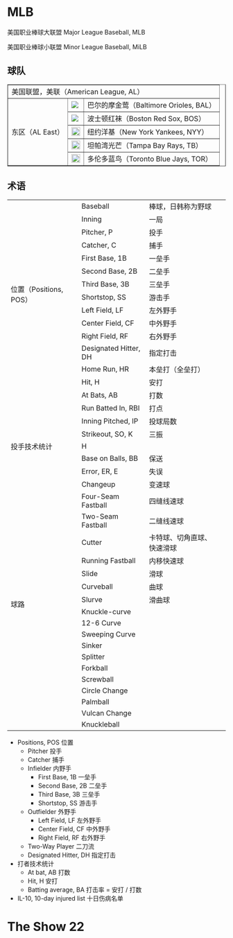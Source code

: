 # MLB

美国职业棒球大联盟 Major League Baseball, MLB

美国职业棒球小联盟 Minor League Baseball, MiLB

## 球队

<table border="1">
    <tr>
        <td colspan="3">美国联盟，美联（American League, AL）</td>
    </tr>
    <tr>
        <td rowspan="5">东区（AL East）</td>
        <td style="width:20px;">
            <img style="display:block;margin:0 auto;" src="https://www.mlbstatic.com/team-logos/110.svg">
        </td>
        <td>巴尔的摩金莺（Baltimore Orioles, BAL）</td>
    </tr>
        <td style="width:20px;">
            <img style="display:block;margin:0 auto;" src="https://www.mlbstatic.com/team-logos/111.svg">
        </td>
        <td>波士顿红袜（Boston Red Sox, BOS）</td>
    </tr>
    <tr>
        <td>
            <img style="display:block;width:20px;height:20px" src="https://www.mlbstatic.com/team-logos/147.svg">
        </td>
        <td>纽约洋基（New York Yankees, NYY）</td>
    </tr>
    <tr>
        <td>
            <img style="display:block;width:20px;height:20px" src="https://www.mlbstatic.com/team-logos/139.svg">
        </td>
        <td>坦帕湾光芒（Tampa Bay Rays, TB）</td>
    </tr>
    <tr>
        <td>
            <img style="display:block;width:20px;height:20px" src="https://www.mlbstatic.com/team-logos/141.svg">
        </td>
        <td>多伦多蓝鸟（Toronto Blue Jays, TOR）</td>
    </tr>
</table>

## 术语
<table>
    <tr>
        <td></td>
        <td>Baseball</td>
        <td>棒球，日韩称为野球</td>
        <td></td>
    </tr>
    <tr>
        <td></td>
        <td>Inning</td>
        <td>一局</td>
        <td></td>
    </tr>
    <tr>
        <td rowspan="10">位置（Positions, POS）</td>
        <td>Pitcher, P</td>
        <td>投手</td>
        <td></td>
    </tr>
    <tr>
        <td>Catcher, C</td>
        <td>捕手</td>
        <td></td>
    </tr>
    <tr>
        <td>First Base, 1B</td>
        <td>一垒手</td>
        <td></td>
    </tr>
    <tr>
        <td>Second Base, 2B</td>
        <td>二垒手</td>
        <td></td>
    </tr>
    <tr>
        <td>Third Base, 3B</td>
        <td>三垒手</td>
        <td></td>
    </tr>
    <tr>
        <td>Shortstop, SS</td>
        <td>游击手</td>
        <td></td>
    </tr>
    <tr>
        <td>Left Field, LF</td>
        <td>左外野手</td>
        <td></td>
    </tr>
    <tr>
        <td>Center Field, CF</td>
        <td>中外野手</td>
        <td></td>
    </tr>
    <tr>
        <td>Right Field, RF</td>
        <td>右外野手</td>
        <td></td>
    </tr>
    <tr>
        <td>Designated Hitter, DH</td>
        <td>指定打击</td>
        <td></td>
    </tr>
    <tr>
        <td></td>
        <td>Home Run, HR</td>
        <td>本垒打（全垒打）</td>
        <td></td>
    </tr>
    <tr>
        <td></td>
        <td>Hit, H</td>
        <td>安打</td>
        <td></td>
    </tr>
    <tr>
        <td></td>
        <td>At Bats, AB</td>
        <td>打数</td>
        <td></td>
    </tr>
    <tr>
        <td></td>
        <td>Run Batted In, RBI</td>
        <td>打点</td>
        <td></td>
    </tr>
    <tr>
        <td rowspan="5">投手技术统计</td>
        <td>Inning Pitched, IP</td>
        <td>投球局数</td>
        <td></td>
    </tr>
    <tr>
        <td>Strikeout, SO, K</td>
        <td>三振</td>
        <td></td>
    </tr>
    <tr>
        <td>H</td>
        <td></td>
        <td></td>
    </tr>
    <tr>
        <td>Base on Balls, BB</td>
        <td>保送</td>
        <td></td>
    </tr>
    <tr>
        <td>Error, ER, E</td>
        <td>失误</td>
        <td></td>
    </tr>
    <tr>
        <td rowspan="19">球路</td>
        <td>Changeup</td>
        <td>变速球</td>
        <td></td>
    </tr>
    <tr>
        <td>Four-Seam Fastball</td>
        <td>四缝线速球</td>
        <td></td>
    </tr>
    <tr>
        <td>Two-Seam Fastball</td>
        <td>二缝线速球</td>
        <td></td>
    </tr>
    <tr>
        <td>Cutter</td>
        <td>卡特球、切角直球、快速滑球</td>
        <td></td>
    </tr>
    <tr>
        <td>Running Fastball</td>
        <td>内移快速球</td>
        <td></td>
    </tr>
    <tr>
        <td>Slide</td>
        <td>滑球</td>
        <td></td>
    </tr>
    <tr>
        <td>Curveball</td>
        <td>曲球</td>
        <td></td>
    </tr>
    <tr>
        <td>Slurve</td>
        <td>滑曲球</td>
        <td></td>
    </tr>
    <tr>
        <td>Knuckle-curve</td>
        <td></td>
        <td></td>
    </tr>
    <tr>
        <td>12-6 Curve</td>
        <td></td>
        <td></td>
    </tr>
    <tr>
        <td>Sweeping Curve</td>
        <td></td>
        <td></td>
    </tr>
    <tr>
        <td>Sinker</td>
        <td></td>
        <td></td>
    </tr>
    <tr>
        <td>Splitter</td>
        <td></td>
        <td></td>
    </tr>
    <tr>
        <td>Forkball</td>
        <td></td>
        <td></td>
    </tr>
    <tr>
        <td>Screwball</td>
        <td></td>
        <td></td>
    </tr>
    <tr>
        <td>Circle Change</td>
        <td></td>
        <td></td>
    </tr>
    <tr>
        <td>Palmball</td>
        <td></td>
        <td></td>
    </tr>
    <tr>
        <td>Vulcan Change</td>
        <td></td>
        <td></td>
    </tr>
    <tr>
        <td>Knuckleball</td>
        <td></td>
        <td></td>
    </tr>
</table>

- Positions, POS 位置
    - Pitcher 投手
    - Catcher 捕手
    - Infielder 内野手
        - First Base, 1B 一垒手
        - Second Base, 2B 二垒手
        - Third Base, 3B 三垒手
        - Shortstop, SS 游击手
    - Outfielder 外野手
        - Left Field, LF 左外野手
        - Center Field, CF 中外野手
        - Right Field, RF 右外野手
    - Two-Way Player 二刀流
    - Designated Hitter, DH	指定打击
- 打者技术统计
    - At bat, AB 打数
    - Hit, H 安打
    - Batting average, BA 打击率 = 安打 / 打数
- IL-10, 10-day injured list 十日伤病名单

# The Show 22
